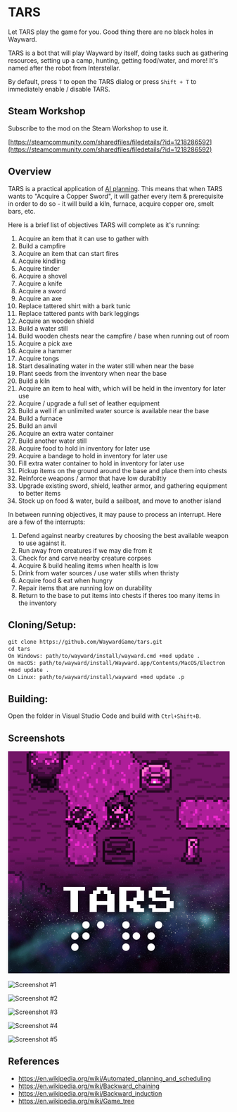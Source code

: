 # TARS
Let TARS play the game for you. Good thing there are no black holes in Wayward.

TARS is a bot that will play Wayward by itself, doing tasks such as gathering resources, setting up a camp, hunting, getting food/water, and more! It's named after the robot from Interstellar.

By default, press `T` to open the TARS dialog or press `Shift + T` to immediately enable / disable TARS.

## Steam Workshop

Subscribe to the mod on the Steam Workshop to use it.

[https://steamcommunity.com/sharedfiles/filedetails/?id=1218286592](https://steamcommunity.com/sharedfiles/filedetails/?id=1218286592)

## Overview

TARS is a practical application of [AI planning](https://en.wikipedia.org/wiki/Automated_planning_and_scheduling). This means that when TARS wants to "Acquire a Copper Sword", it will gather every item & prerequisite in order to do so - it will build a kiln, furnace, acquire copper ore, smelt bars, etc.

Here is a brief list of objectives TARS will complete as it's running:

1. Acquire an item that it can use to gather with
1. Build a campfire
1. Acquire an item that can start fires
1. Acquire kindling
1. Acquire tinder
1. Acquire a shovel
1. Acquire a knife
1. Acquire a sword
1. Acquire an axe
1. Replace tattered shirt with a bark tunic
1. Replace tattered pants with bark leggings
1. Acquire an wooden shield
1. Build a water still
1. Build wooden chests near the campfire / base when running out of room
1. Acquire a pick axe
1. Acquire a hammer
1. Acquire tongs
1. Start desalinating water in the water still when near the base
1. Plant seeds from the inventory when near the base
1. Build a kiln
1. Acquire an item to heal with, which will be held in the inventory for later use
1. Acquire / upgrade a full set of leather equipment
1. Build a well if an unlimited water source is available near the base
1. Build a furnace
1. Build an anvil
1. Acquire an extra water container
1. Build another water still
1. Acquire food to hold in inventory for later use
1. Acquire a bandage to hold in inventory for later use
1. Fill extra water container to hold in inventory for later use
1. Pickup items on the ground around the base and place them into chests
1. Reinforce weapons / armor that have low durabiltiy
1. Upgrade existing sword, shield, leather armor, and gathering equipment to better items
1. Stock up on food & water, build a sailboat, and move to another island

In between running objectives, it may pause to process an interrupt. Here are a few of the interrupts:

1. Defend against nearby creatures by choosing the best available weapon to use against it.
1. Run away from creatures if we may die from it
1. Check for and carve nearby creature corpses
1. Acquire & build healing items when health is low
1. Drink from water sources / use water stills when thristy
1. Acquire food & eat when hungry
1. Repair items that are running low on durability
1. Return to the base to put items into chests if theres too many items in the inventory

## Cloning/Setup:
```
git clone https://github.com/WaywardGame/tars.git
cd tars
On Windows: path/to/wayward/install/wayward.cmd +mod update .
On macOS: path/to/wayward/install/Wayward.app/Contents/MacOS/Electron +mod update .
On Linux: path/to/wayward/install/wayward +mod update .p
```

## Building:
Open the folder in Visual Studio Code and build with `Ctrl+Shift+B`.

## Screenshots
![TARS](https://raw.githubusercontent.com/WaywardGame/tars/master/mod.png "TARS")

![Screenshot #1](https://steamuserimages-a.akamaihd.net/ugc/1765954876790907179/DE91BDA9541B396706AF9A85DB8A99E64ABEB6E7/ "Screenshot #1")

![Screenshot #2](https://steamuserimages-a.akamaihd.net/ugc/1765954876790907515/05230A57F2B7C5A1AA27291E3213544CEE6A43BF/ "Screenshot #2")

![Screenshot #3](https://steamuserimages-a.akamaihd.net/ugc/1765954876790907924/9B380053FF3B253DA3249351855FF70AF3B2F247/ "Screenshot #3")

![Screenshot #4](https://steamuserimages-a.akamaihd.net/ugc/1765954876790907929/09D5D83B02E3E4DB9D26EDD48C9A6F4E36B891EA/ "Screenshot #4")

![Screenshot #5](https://steamuserimages-a.akamaihd.net/ugc/1765954876790907934/C929F4168CD10E27C6322DE3BE83B874E46BD6FE/ "Screenshot #5")

## References

- https://en.wikipedia.org/wiki/Automated_planning_and_scheduling
- https://en.wikipedia.org/wiki/Backward_chaining
- https://en.wikipedia.org/wiki/Backward_induction
- https://en.wikipedia.org/wiki/Game_tree
 